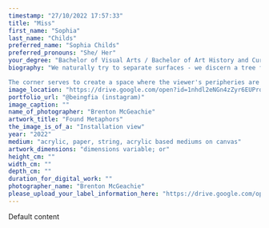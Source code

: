 ```yaml
---
timestamp: "27/10/2022 17:57:33"
title: "Miss"
first_name: "Sophia"
last_name: "Childs"
preferred_name: "Sophia Childs"
preferred_pronouns: "She/ Her"
your_degree: "Bachelor of Visual Arts / Bachelor of Art History and Curatorship"
biography: "We naturally try to separate surfaces - we discern a tree from its setting, and each of its branches and leaves we can categorise into surface, shape, texture and colour. Childs is interested in disrupting this ability to filter. She uses painted paper that is pressed onto the canvas to create additive layers - nothing is scraped away once on the canvas to challenge assumptions of mark-making.  By creating highly layered surfaces that combine paper, text and acrylic paint, she explores the potential of painting to invite endless possibilities and uses this as a tool to reject the idea of a singular reality. 

The corner serves to create a space where the viewer's peripheries are filled with the noise of the painting. Through the display, Childs hopes to encourage viewers to find relationships between the paintings and to acknowledge that every whole is made up of many elements that could shift at any moment."
image_location: "https://drive.google.com/open?id=1nhdl2eNGn4zZyr6EUPrq-pwgV_N5wlIz"
portfolio_url: "@beingfia (instagram)"
image_caption: ""
name_of_photographer: "Brenton McGeachie"
artwork_title: "Found Metaphors"
the_image_is_of_a: "Installation view"
year: "2022"
medium: "acrylic, paper, string, acrylic based mediums on canvas"
artwork_dimensions: "dimensions variable; or"
height_cm: ""
width_cm: ""
depth_cm: ""
duration_for_digital_work: ""
photographer_name: "Brenton McGeachie"
please_upload_your_label_information_here: "https://drive.google.com/open?id=1N6Gk4K_zmzkX2OsfBvrqxy6BblHMfTgW"
---
```


Default content